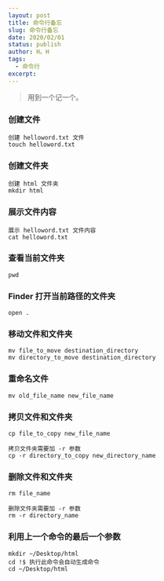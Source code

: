 ```yaml
---
layout: post
title: 命令行备忘
slug: 命令行备忘
date: 2020/02/01
status: publish
author: H。H
tags:
  - 命令行
excerpt: 
---
```


> 用到一个记一个。

### 创建文件 

```shell
创建 helloword.txt 文件
touch helloword.txt
```



### 创建文件夹

```shell
创建 html 文件夹
mkdir html
```



### 展示文件内容 

```shell
展示 helloword.txt 文件内容
cat helloword.txt
```



### 查看当前文件夹

```shell
pwd
```



### Finder 打开当前路径的文件夹

```shell
open .
```



### 移动文件和文件夹

```shell
mv file_to_move destination_directory
mv directory_to_move destination_directory
```



### 重命名文件

```shell
mv old_file_name new_file_name
```



### 拷贝文件和文件夹

```shell
cp file_to_copy new_file_name

拷贝文件夹需要加 -r 参数
cp -r directory_to_copy new_directory_name
```



### 删除文件和文件夹

```shell
rm file_name

删除文件夹需要加 -r 参数
rm -r directory_name
```



### 利用上一个命令的最后一个参数

```shell
mkdir ~/Desktop/html
cd !$ 执行此命令会自动生成命令 
cd ~/Desktop/html
```
